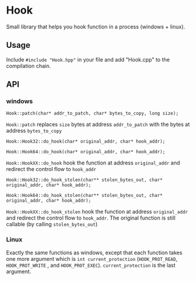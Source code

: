 # Hook

Small library that helps you hook function in a process (windows + linux).

## Usage

Include `#include "Hook.hpp"` in your file and add "Hook.cpp" to the
compilation chain. 

## API
### windows

`Hook::patch(char* addr_to_patch, char* bytes_to_copy, long size);`

`Hook::patch` replaces `size` bytes at address `addr_to_patch` with the bytes
at address `bytes_to_copy`

`Hook::Hook32::do_hook(char* original_addr, char* hook_addr);`

`Hook::Hook64::do_hook(char* original_addr, char* hook_addr);`

`Hook::HookXX::do_hook` hook the function at address `original_addr` and 
redirect the control flow to `hook_addr`

`Hook::Hook32::do_hook_stolen(char** stolen_bytes_out, char* original_addr, char* hook_addr);`

`Hook::Hook64::do_hook_stolen(char** stolen_bytes_out, char* original_addr, char* hook_addr);`

`Hook::HookXX::do_hook_stolen` hook the function at address `original_addr` and 
redirect the control flow to `hook_addr`. The original function is still
callable (by calling `stolen_bytes_out`)

### Linux

Exactly the same functions as windows, except that each function takes one more
argument which is `int current_protection` (`HOOK_PROT_READ`, `HOOK_PROT_WRITE`
, and `HOOK_PROT_EXEC`). `current_protection` is the last argument.
